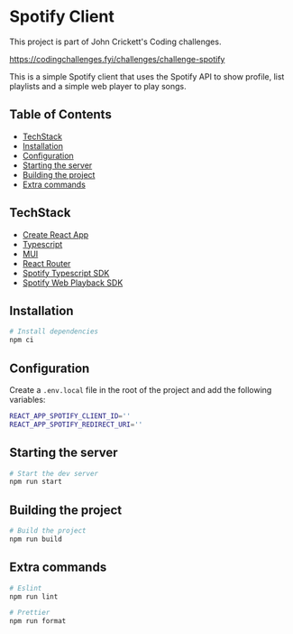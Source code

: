 # Spotify Client

This project is part of John Crickett's Coding challenges.

https://codingchallenges.fyi/challenges/challenge-spotify

This is a simple Spotify client that uses the Spotify API to show profile, list playlists and a simple web player to play songs.

## Table of Contents

- [TechStack](#techstack)
- [Installation](#installation)
- [Configuration](#configuration)
- [Starting the server](#starting-the-server)
- [Building the project](#building-the-project)
- [Extra commands](#extra-commands)

## TechStack

- [Create React App](https://create-react-app.dev/)
- [Typescript](https://www.typescriptlang.org/)
- [MUI](https://mui.com/)
- [React Router](https://reactrouter.com/en/main)
- [Spotify Typescript SDK](https://developer.spotify.com/blog/2023-07-03-typescript-sdk)
- [Spotify Web Playback SDK](https://developer.spotify.com/documentation/web-playback-sdk)

## Installation

```bash
# Install dependencies
npm ci
```

## Configuration

Create a `.env.local` file in the root of the project and add the following variables:

```bash
REACT_APP_SPOTIFY_CLIENT_ID=''
REACT_APP_SPOTIFY_REDIRECT_URI=''
```

## Starting the server

```bash
# Start the dev server
npm run start
```

## Building the project

```bash
# Build the project
npm run build
```

## Extra commands

```bash
# Eslint
npm run lint

# Prettier
npm run format
```
